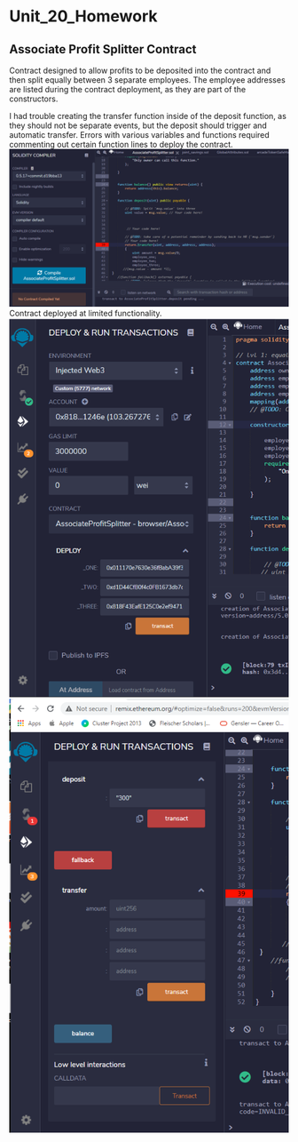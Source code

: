 # Unit_20_Homework
## Associate Profit Splitter Contract
Contract designed to allow profits to be deposited into the contract and then split equally between 3 separate employees. The employee addresses are listed during the contract deployment, as they are part of the constructors. <br>

I had trouble creating the transfer function inside of the deposit function, as they should not be separate events, but the deposit should trigger and automatic transfer. Errors with various variables and functions required commenting out certain function lines to deploy the contract. 
![errors](images/errors_transfer.png)
Contract deployed at limited functionality. 
![contract](images/contract_deployed.png)
![functions](images/incorrect_functions.png)
